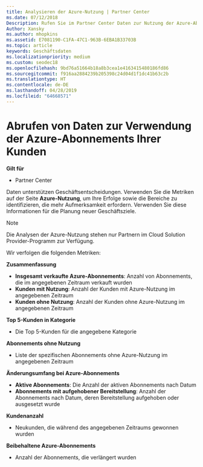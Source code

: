 ```yaml
---
title: Analysieren der Azure-Nutzung | Partner Center
ms.date: 07/12/2018
Description: Rufen Sie im Partner Center Daten zur Nutzung der Azure-Abonnements Ihrer Kunden ab.
Author: Xansky
ms.author: mhopkins
ms.assetid: E7081190-C1FA-47C1-963B-6EBA1B33703B
ms.topic: article
keywords: Geschäftsdaten
ms.localizationpriority: medium
ms.custom: seodec18
ms.openlocfilehash: 9bd76a51664b18a8b3cea1e4163415480186fd86
ms.sourcegitcommit: f916aa2884239b205398c24d04d1f1dc41b63c2b
ms.translationtype: HT
ms.contentlocale: de-DE
ms.lasthandoff: 04/28/2019
ms.locfileid: "64668571"
---
```

# <a name="get-data-about-the-usage-of-your-customers-azure-subscriptions"></a>Abrufen von Daten zur Verwendung der Azure-Abonnements Ihrer Kunden 

**Gilt für**
- Partner Center

Daten unterstützen Geschäftsentscheidungen. Verwenden Sie die Metriken auf der Seite **Azure-Nutzung**, um Ihre Erfolge sowie die Bereiche zu identifizieren, die mehr Aufmerksamkeit erfordern. Verwenden Sie diese Informationen für die Planung neuer Geschäftsziele.

> [!NOTE]
> Die Analysen der Azure-Nutzung stehen nur Partnern im Cloud Solution Provider-Programm zur Verfügung.

Wir verfolgen die folgenden Metriken:

**Zusammenfassung**  
 - **Insgesamt verkaufte Azure-Abonnements**: Anzahl von Abonnements, die im angegebenen Zeitraum verkauft wurden  
 - **Kunden mit Nutzung**: Anzahl der Kunden mit Azure-Nutzung im angegebenen Zeitraum  
 - **Kunden ohne Nutzung**: Anzahl der Kunden ohne Azure-Nutzung im angegebenen Zeitraum  

**Top 5-Kunden in Kategorie**  
 -  Die Top 5-Kunden für die angegebene Kategorie  

**Abonnements ohne Nutzung**  
 -  Liste der spezifischen Abonnements ohne Azure-Nutzung im angegebenen Zeitraum  

**Änderungsumfang bei Azure-Abonnements**  
 - **Aktive Abonnements**: Die Anzahl der aktiven Abonnements nach Datum  
 - **Abonnements mit aufgehobener Bereitstellung**: Anzahl der Abonnements nach Datum, deren Bereitstellung aufgehoben oder ausgesetzt wurde  

**Kundenanzahl**
 - Neukunden, die während des angegebenen Zeitraums gewonnen wurden  

**Beibehaltene Azure-Abonnements**  
 - Anzahl der Abonnements, die verlängert wurden   
  